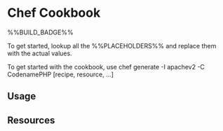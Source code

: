 # Chef Cookbook
%%BUILD_BADGE%%

To get started, lookup all the %%PLACEHOLDERS%% and replace them with the actual values.

To get started with the cookbook, use chef generate -I apachev2 -C CodenamePHP [recipe, resource, ...]

## Usage

## Resources
